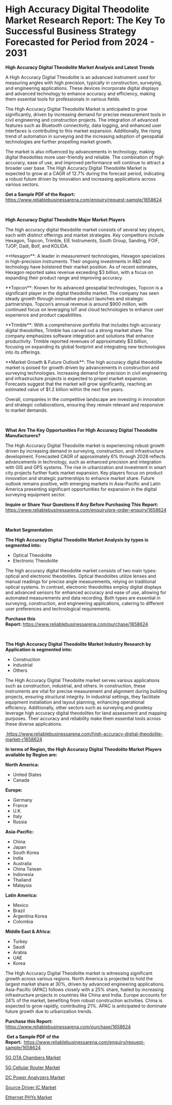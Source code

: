 <p><h1>High Accuracy Digital Theodolite Market Research Report: The Key To Successful Business Strategy Forecasted for Period from 2024 - 2031</h1></p><p><strong>High Accuracy Digital Theodolite Market Analysis and Latest Trends</strong></p>
<p><p>A High Accuracy Digital Theodolite is an advanced instrument used for measuring angles with high precision, typically in construction, surveying, and engineering applications. These devices incorporate digital displays and advanced technology to enhance accuracy and efficiency, making them essential tools for professionals in various fields. </p><p>The High Accuracy Digital Theodolite Market is anticipated to grow significantly, driven by increasing demand for precise measurement tools in civil engineering and construction projects. The integration of advanced features such as Bluetooth connectivity, data logging, and enhanced user interfaces is contributing to this market expansion. Additionally, the rising trend of automation in surveying and the increasing adoption of geospatial technologies are further propelling market growth. </p><p>The market is also influenced by advancements in technology, making digital theodolites more user-friendly and reliable. The combination of high accuracy, ease of use, and improved performance will continue to attract a broader user base. The High Accuracy Digital Theodolite Market is expected to grow at a CAGR of 12.7% during the forecast period, indicating a robust future driven by innovation and increasing applications across various sectors.</p></p>
<p><strong>Get a Sample PDF of the Report:&nbsp;</strong> <a href="https://www.reliablebusinessarena.com/enquiry/request-sample/1658624?utm_campaign=1292&utm_medium=2&utm_source=Github&utm_content=ia&utm_term=28092024&utm_id=high-accuracy-digital-theodolite">https://www.reliablebusinessarena.com/enquiry/request-sample/1658624</a></p>
<p>&nbsp;</p>
<p><strong>High Accuracy Digital Theodolite Major Market Players</strong></p>
<p><p>The high accuracy digital theodolite market consists of several key players, each with distinct offerings and market strategies. Key competitors include Hexagon, Topcon, Trimble, EIE Instruments, South Group, Sanding, FOIF, TJOP, Dadi, Boif, and KOLIDA.</p><p>**Hexagon**: A leader in measurement technologies, Hexagon specializes in high-precision instruments. Their ongoing investments in R&D and technology have bolstered their market position. As of recent estimates, Hexagon reported sales revenue exceeding $3 billion, with a focus on expanding their product range and improving accuracy.</p><p>**Topcon**: Known for its advanced geospatial technologies, Topcon is a significant player in the digital theodolite market. The company has seen steady growth through innovative product launches and strategic partnerships. Topcon’s annual revenue is around $900 million, with continued focus on leveraging IoT and cloud technologies to enhance user experience and product capabilities.</p><p>**Trimble**: With a comprehensive portfolio that includes high-accuracy digital theodolites, Trimble has carved out a strong market share. The company emphasizes software integration and solutions that enhance productivity. Trimble reported revenues of approximately $3 billion, focusing on expanding its global footprint and integrating new technologies into its offerings.</p><p>**Market Growth & Future Outlook**: The high accuracy digital theodolite market is poised for growth driven by advancements in construction and surveying technologies. Increasing demand for precision in civil engineering and infrastructure projects is expected to propel market expansion. Forecasts suggest that the market will grow significantly, reaching an estimated value of $1.2 billion within the next five years.</p><p>Overall, companies in the competitive landscape are investing in innovation and strategic collaborations, ensuring they remain relevant and responsive to market demands.</p></p>
<p>&nbsp;</p>
<p><strong>What Are The Key Opportunities For High Accuracy Digital Theodolite Manufacturers?</strong></p>
<p><p>The High Accuracy Digital Theodolite market is experiencing robust growth driven by increasing demand in surveying, construction, and infrastructure development. Forecasted CAGR of approximately 6% through 2028 reflects advancements in technology, such as enhanced precision and integration with GIS and GPS systems. The rise in urbanization and investment in smart city projects further fuels market expansion. Key players focus on product innovation and strategic partnerships to enhance market share. Future outlook remains positive, with emerging markets in Asia-Pacific and Latin America presenting significant opportunities for expansion in the digital surveying equipment sector.</p></p>
<p><strong>Inquire or Share Your Questions If Any Before Purchasing This Report:</strong> <a href="https://www.reliablebusinessarena.com/enquiry/pre-order-enquiry/1658624?utm_campaign=1292&utm_medium=2&utm_source=Github&utm_content=ia&utm_term=28092024&utm_id=high-accuracy-digital-theodolite">https://www.reliablebusinessarena.com/enquiry/pre-order-enquiry/1658624</a></p>
<p>&nbsp;</p>
<p><strong>Market Segmentation</strong></p>
<p><strong>The High Accuracy Digital Theodolite Market Analysis by types is segmented into:</strong></p>
<p><ul><li>Optical Theodolite</li><li>Electronic Theodolite</li></ul></p>
<p><p>The high accuracy digital theodolite market consists of two main types: optical and electronic theodolites. Optical theodolites utilize lenses and manual readings for precise angle measurements, relying on traditional optical systems. In contrast, electronic theodolites employ digital displays and advanced sensors for enhanced accuracy and ease of use, allowing for automated measurements and data recording. Both types are essential in surveying, construction, and engineering applications, catering to different user preferences and technological requirements.</p></p>
<p><strong>Purchase this Report:&nbsp;</strong><a href="https://www.reliablebusinessarena.com/purchase/1658624?utm_campaign=1292&utm_medium=2&utm_source=Github&utm_content=ia&utm_term=28092024&utm_id=high-accuracy-digital-theodolite">https://www.reliablebusinessarena.com/purchase/1658624</a></p>
<p>&nbsp;</p>
<p><strong>The High Accuracy Digital Theodolite Market Industry Research by Application is segmented into:</strong></p>
<p><ul><li>Construction</li><li>Industrial</li><li>Others</li></ul></p>
<p><p>The High Accuracy Digital Theodolite market serves various applications such as construction, industrial, and others. In construction, these instruments are vital for precise measurement and alignment during building projects, ensuring structural integrity. In industrial settings, they facilitate equipment installation and layout planning, enhancing operational efficiency. Additionally, other sectors such as surveying and geodesy leverage high accuracy digital theodolites for land assessment and mapping purposes. Their accuracy and reliability make them essential tools across these diverse applications.</p></p>
<p><a href="https://www.reliablebusinessarena.com/high-accuracy-digital-theodolite-market-r1658624?utm_campaign=1292&utm_medium=2&utm_source=Github&utm_content=ia&utm_term=28092024&utm_id=high-accuracy-digital-theodolite">&nbsp;https://www.reliablebusinessarena.com/high-accuracy-digital-theodolite-market-r1658624</a></p>
<p><strong>In terms of Region, the High Accuracy Digital Theodolite Market Players available by Region are:</strong></p>
<p>
    <p> <strong> North America: </strong>
        <ul>
            <li>United States</li>
            <li>Canada</li>
        </ul>
        </p> 
    <p> <strong> Europe: </strong>
        <ul>
            <li>Germany</li>
            <li>France</li>
            <li>U.K.</li>
            <li>Italy</li>
            <li>Russia</li>
        </ul>
        </p> 
    <p> <strong> Asia-Pacific: </strong>
        <ul>
            <li>China</li>
            <li>Japan</li>
            <li>South Korea</li>
            <li>India</li>
            <li>Australia</li>
            <li>China Taiwan</li>
            <li>Indonesia</li>
            <li>Thailand</li>
            <li>Malaysia</li>
        </ul>
        </p> 
    <p> <strong> Latin America: </strong>
        <ul>
            <li>Mexico</li>
            <li>Brazil</li>
            <li>Argentina Korea</li>
            <li>Colombia</li>
        </ul>
        </p> 
    <p> <strong> Middle East & Africa: </strong>
        <ul>
            <li>Turkey</li>
            <li>Saudi</li>
            <li>Arabia</li>
            <li>UAE</li>
            <li>Korea</li>
        </ul>
    </p>
    </p>
<p><p>The High Accuracy Digital Theodolite market is witnessing significant growth across various regions. North America is projected to hold the largest market share at 30%, driven by advanced engineering applications. Asia-Pacific (APAC) follows closely with a 25% share, fueled by increasing infrastructure projects in countries like China and India. Europe accounts for 24% of the market, benefiting from robust construction activities. China is expected to grow rapidly, contributing 21%. APAC is anticipated to dominate future growth due to urbanization trends.</p></p>
<p><strong>Purchase this Report: </strong><a href="https://www.reliablebusinessarena.com/purchase/1658624?utm_campaign=1292&utm_medium=2&utm_source=Github&utm_content=ia&utm_term=28092024&utm_id=high-accuracy-digital-theodolite">https://www.reliablebusinessarena.com/purchase/1658624</a></p>
<p>&nbsp;<strong>Get a Sample PDF of the Report:&nbsp;&nbsp;</strong><a href="https://www.reliablebusinessarena.com/enquiry/request-sample/1658624?utm_campaign=1292&utm_medium=2&utm_source=Github&utm_content=ia&utm_term=28092024&utm_id=high-accuracy-digital-theodolite">https://www.reliablebusinessarena.com/enquiry/request-sample/1658624</a></p>
<p><strong></strong></p>
<p><p><a href="https://issuu.com/reportprime-2/docs/5g-ota-chambers-market-size-2030.pp_8e0823a9a050f7?utm_campaign=1292&utm_medium=2&utm_source=Github&utm_content=ia&utm_term=28092024&utm_id=high-accuracy-digital-theodolite">5G OTA Chambers Market</a></p><p><a href="https://www.linkedin.com/pulse/global-5g-cellular-router-market-trends-analysis-future-growth-m1k1e?trackingId=JrqxhChmQ8yQUtDuGj1VaQ%3D%3D&utm_campaign=1292&utm_medium=2&utm_source=Github&utm_content=ia&utm_term=28092024&utm_id=high-accuracy-digital-theodolite">5G Cellular Router Market</a></p><p><a href="https://issuu.com/reportprime-2/docs/dc-power-analyzers-market-size-2030_f55d1ec7325474?utm_campaign=1292&utm_medium=2&utm_source=Github&utm_content=ia&utm_term=28092024&utm_id=high-accuracy-digital-theodolite">DC Power Analyzers Market</a></p><p><a href="https://www.linkedin.com/pulse/global-source-driver-ic-market-size-expected-experience-cagr-66-jsxuc?trackingId=4ZRubSPMRF2r3co7QUHFBA%3D%3D&utm_campaign=1292&utm_medium=2&utm_source=Github&utm_content=ia&utm_term=28092024&utm_id=high-accuracy-digital-theodolite">Source Driver IC Market</a></p><p><a href="https://www.linkedin.com/pulse/global-ethernet-phys-market-sector-types-applications-player-ikq5c?trackingId=icHsqzE1R%2FeqEcLqvDt5lQ%3D%3D&utm_campaign=1292&utm_medium=2&utm_source=Github&utm_content=ia&utm_term=28092024&utm_id=high-accuracy-digital-theodolite">Ethernet PHYs Market</a></p></p>